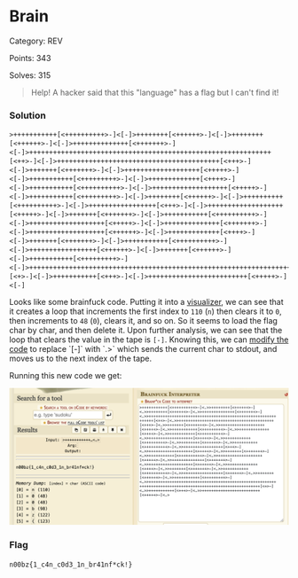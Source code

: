 # Brain

Category: REV

Points: 343

Solves: 315

>Help! A hacker said that this "language" has a flag but I can't find it!

### Solution

```
>+++++++++++[<++++++++++>-]<[-]>++++++++[<++++++>-]<[-]>++++++++[<++++++>-]<[-]>++++++++++++++[<+++++++>-]<[-]>+++++++++++++++++++++++++++++++++++++++++++++++++++++++++++++[<++>-]<[-]>+++++++++++++++++++++++++++++++++++++++++[<+++>-]<[-]>+++++++[<+++++++>-]<[-]>+++++++++++++++++++[<+++++>-]<[-]>+++++++++++[<+++++++++>-]<[-]>+++++++++++++[<++++>-]<[-]>+++++++++++[<++++++++++>-]<[-]>+++++++++++++++++++[<+++++>-]<[-]>+++++++++++[<+++++++++>-]<[-]>++++++++[<++++++>-]<[-]>++++++++++[<++++++++++>-]<[-]>+++++++++++++++++[<+++>-]<[-]>+++++++++++++++++++[<+++++>-]<[-]>+++++++[<+++++++>-]<[-]>+++++++++++[<++++++++++>-]<[-]>+++++++++++++++++++[<+++++>-]<[-]>++++++++++++++[<+++++++>-]<[-]>+++++++++++++++++++[<++++++>-]<[-]>+++++++++++++[<++++>-]<[-]>+++++++[<+++++++>-]<[-]>+++++++++++[<++++++++++>-]<[-]>+++++++++++++++++[<++++++>-]<[-]>+++++++[<++++++>-]<[-]>+++++++++++[<+++++++++>-]<[-]>+++++++++++++++++++++++++++++++++++++++++++++++++++++++++++++++++++++++++++++++++++++++++++++++++++++++++++[<+>-]<[-]>+++++++++++[<+++>-]<[-]>+++++++++++++++++++++++++[<+++++>-]<[-]
```

Looks like some brainfuck code. Putting it into a [visualizer](https://ashupk.github.io/Brainfuck/brainfuck-visualizer-master/index.html), we can see that it creates a loop that increments the first index to `110` (`n`) then clears it to `0`, then increments to `48` (`0`), clears it, and so on. So it seems to load the flag char by char, and then delete it. Upon further analysis, we can see that the loop that clears the value in the tape is `[-]`. Knowing this, we can [modify the code](https://gchq.github.io/CyberChef/#recipe=Find_/_Replace(%7B'option':'Simple%20string','string':'%5B-%5D'%7D,'.%3E',true,false,true,false)&input=PisrKysrKysrKysrWzwrKysrKysrKysrPi1dPFstXT4rKysrKysrK1s8KysrKysrPi1dPFstXT4rKysrKysrK1s8KysrKysrPi1dPFstXT4rKysrKysrKysrKysrK1s8KysrKysrKz4tXTxbLV0%2BKysrKysrKysrKysrKysrKysrKysrKysrKysrKysrKysrKysrKysrKysrKysrKysrKysrKysrKysrKysrK1s8Kys%2BLV08Wy1dPisrKysrKysrKysrKysrKysrKysrKysrKysrKysrKysrKysrKysrKysrWzwrKys%2BLV08Wy1dPisrKysrKytbPCsrKysrKys%2BLV08Wy1dPisrKysrKysrKysrKysrKysrKytbPCsrKysrPi1dPFstXT4rKysrKysrKysrK1s8KysrKysrKysrPi1dPFstXT4rKysrKysrKysrKysrWzwrKysrPi1dPFstXT4rKysrKysrKysrK1s8KysrKysrKysrKz4tXTxbLV0%2BKysrKysrKysrKysrKysrKysrK1s8KysrKys%2BLV08Wy1dPisrKysrKysrKysrWzwrKysrKysrKys%2BLV08Wy1dPisrKysrKysrWzwrKysrKys%2BLV08Wy1dPisrKysrKysrKytbPCsrKysrKysrKys%2BLV08Wy1dPisrKysrKysrKysrKysrKysrWzwrKys%2BLV08Wy1dPisrKysrKysrKysrKysrKysrKytbPCsrKysrPi1dPFstXT4rKysrKysrWzwrKysrKysrPi1dPFstXT4rKysrKysrKysrK1s8KysrKysrKysrKz4tXTxbLV0%2BKysrKysrKysrKysrKysrKysrK1s8KysrKys%2BLV08Wy1dPisrKysrKysrKysrKysrWzwrKysrKysrPi1dPFstXT4rKysrKysrKysrKysrKysrKysrWzwrKysrKys%2BLV08Wy1dPisrKysrKysrKysrKytbPCsrKys%2BLV08Wy1dPisrKysrKytbPCsrKysrKys%2BLV08Wy1dPisrKysrKysrKysrWzwrKysrKysrKysrPi1dPFstXT4rKysrKysrKysrKysrKysrK1s8KysrKysrPi1dPFstXT4rKysrKysrWzwrKysrKys%2BLV08Wy1dPisrKysrKysrKysrWzwrKysrKysrKys%2BLV08Wy1dPisrKysrKysrKysrKysrKysrKysrKysrKysrKysrKysrKysrKysrKysrKysrKysrKysrKysrKysrKysrKysrKysrKysrKysrKysrKysrKysrKysrKysrKysrKysrKysrKysrKysrKysrKysrWzwrPi1dPFstXT4rKysrKysrKysrK1s8KysrPi1dPFstXT4rKysrKysrKysrKysrKysrKysrKysrKysrWzwrKysrKz4tXTxbLV0) to replace `[-]` with `.>` which sends the current char to stdout, and moves us to the next index of the tape.

Running this new code we get:

![Decode](/images/Brain.png)

### Flag

```n00bz{1_c4n_c0d3_1n_br41nf*ck!}```
